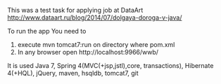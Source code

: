 This was a test task for applying job at DataArt http://www.dataart.ru/blog/2014/07/dolgaya-doroga-v-java/


To run the app You need to 
1)  execute  mvn tomcat7:run  on directory where pom.xml
2) In any browser open  http://localhost:9966/wwb/

It is used Java 7, Spring 4(MVC(+jsp,jstl),core, transactions), Hibernate 4(+HQL), jQuery, maven, hsqldb, tomcat7, git  

